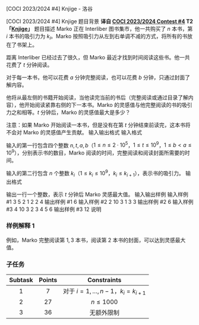 



[COCI 2023/2024 #4] Knjige - 洛谷














[COCI 2023/2024 #4] Knjige
题目背景
**译自 [COCI 2023/2024 Contest #4](https://hsin.hr/coci/archive/2023_2024) T2「[Knjige](https://hsin.hr/coci/archive/2023_2024/contest4_tasks.pdf)」**
题目描述
Marko 正在 Interliber 图书集市，他一共购买了 $n$ 本书，第 $i$ 本书的吸引力为 $k_i$。Marko 按照吸引力从左到右单调不减的方式，将所有的书放在了书架上。

距离 Interliber 已经过去了很久，但 Marko 最近才找到时间阅读这些书。他一共花费了 $t$ 分钟阅读。

对于每一本书，他可以花费 $a$ 分钟完整阅读，也可以花费 $b$ 分钟，只通过封面了解内容。

他将从最左侧的书籍开始阅读，当他读完当前的书后（完整阅读或通过目录了解内容），他开始阅读紧靠右侧的下一本书。Marko 的灵感值与他完整阅读的书的吸引力之和相等。$t$ 分钟后，Marko 的灵感值最大是多少？

注意：如果 Marko 开始阅读一本书，但是没有在第 $t$ 分钟结束前读完，这本书将不会对 Marko 的灵感值产生贡献。
输入输出格式
输入格式

输入的第一行包含四个整数 $n,t,a,b$（$1 \le n \le 2\cdot 10^5$，$1 \le t \le 10^9$，$1\le b < a \le 10^9$），分别表示书的数目，Marko 阅读的时间，完整阅读和阅读封面所需要的时间。

输入的第二行包含 $n$ 个整数 $k_i$（$1 \le k_i \le 10^9$，$k_i \le k_{i+1}$），表示书的吸引力。
输出格式

输出一行一个整数，表示 $t$ 分钟后 Marko 灵感最大值。
输入输出样例
输入样例 #1
3 5 2 1
2 2 4
输出样例 #1
6
输入样例 #2
2 10 3 1
3 3
输出样例 #2
6
输入样例 #3
4 10 3 2
3 4 5 6
输出样例 #3
12
说明
### 样例解释 1

例如，Marko 完整阅读第 $1,3$ 本书，阅读第 $2$ 本书的封面，可以达到灵感最大值。

### 子任务

| Subtask | Points | Constraints |
| :--: | :--: | :--: |
| 1 | 7 | 对于 $i=1,\ldots,n-1$，$k_i=k_{i+1}$ |
| 2 | 27 | $n \le 1000$ |
| 3 | 36 | 无额外限制 |






